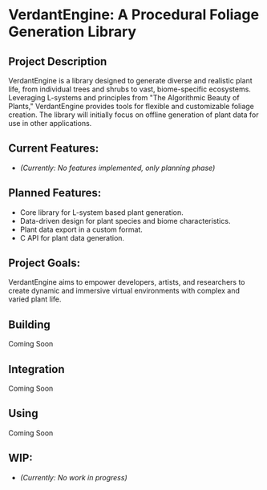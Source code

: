 # VerdantEngine: A Procedural Foliage Generation Library

## Project Description

VerdantEngine is a library designed to generate diverse and realistic plant life, from individual trees and shrubs to vast, biome-specific ecosystems. Leveraging L-systems and principles from "The Algorithmic Beauty of Plants," VerdantEngine provides tools for flexible and customizable foliage creation.  The library will initially focus on offline generation of plant data for use in other applications.

## Current Features:

* *(Currently: No features implemented, only planning phase)*

## Planned Features:

* Core library for L-system based plant generation.
* Data-driven design for plant species and biome characteristics.
* Plant data export in a custom format.
* C API for plant data generation.

## Project Goals:

VerdantEngine aims to empower developers, artists, and researchers to create dynamic and immersive virtual environments with complex and varied plant life.

## Building

Coming Soon

## Integration

Coming Soon

## Using

Coming Soon

## WIP:

* *(Currently: No work in progress)*

